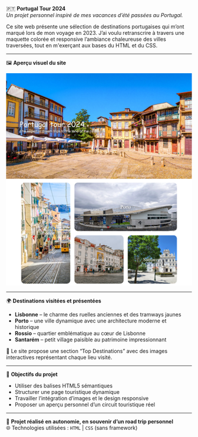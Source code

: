🇵🇹 **Portugal Tour 2024**  
*Un projet personnel inspiré de mes vacances d’été passées au Portugal.*

Ce site web présente une sélection de destinations portugaises qui m’ont marqué lors de mon voyage en 2023. J’ai voulu retranscrire à travers une maquette colorée et responsive l’ambiance chaleureuse des villes traversées, tout en m'exerçant aux bases du HTML et du CSS.

---

🖼️ **Aperçu visuel du site**

![Page d’accueil du site Portugal Tour](./Portugal2024.png)
![Mes destinations au Portugal](./destinations.png)

---

🌍 **Destinations visitées et présentées**

- **Lisbonne** – le charme des ruelles anciennes et des tramways jaunes  
- **Porto** – une ville dynamique avec une architecture moderne et historique  
- **Rossio** – quartier emblématique au cœur de Lisbonne  
- **Santarém** – petit village paisible au patrimoine impressionnant  

🧭 Le site propose une section “Top Destinations” avec des images interactives représentant chaque lieu visité.

---

🎯 **Objectifs du projet**

- Utiliser des balises HTML5 sémantiques
- Structurer une page touristique dynamique
- Travailler l’intégration d’images et le design responsive
- Proposer un aperçu personnel d’un circuit touristique réel

---

📌 **Projet réalisé en autonomie, en souvenir d’un road trip personnel**  
🌐 Technologies utilisées : `HTML` | `CSS` (sans framework)

